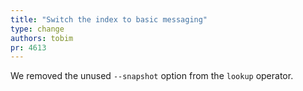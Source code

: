 ```yaml
---
title: "Switch the index to basic messaging"
type: change
authors: tobim
pr: 4613
---
```


We removed the unused `--snapshot` option from the `lookup` operator.
